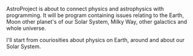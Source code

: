 AstroProject is about to connect physics and astrophysics with programming. It will be program containing issues relating to the Earth, Moon other planet's of our Solar System, Milky Way, other galactics and whole universe. 

I'll start from couriosities about physics on Earth, around and about our Solar System.